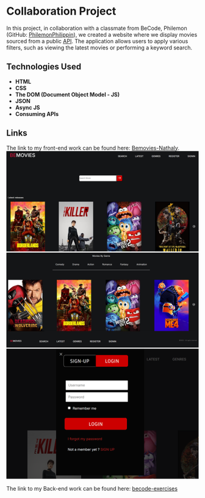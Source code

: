 # Collaboration Project

In this project, in collaboration with a classmate from BeCode, Philemon (GitHub: [PhilemonPhilippin](https://github.com/PhilemonPhilippin)), we created a website where we display movies sourced from a public [API](https://developer.themoviedb.org/docs/getting-started). The application allows users to apply various filters, such as viewing the latest movies or performing a keyword search.

## Technologies Used
- **HTML**
- **CSS**
- **The DOM (Document Object Model - JS)**
- **JSON**
- **Async JS**
- **Consuming APIs**

## Links
The link to my front-end work can be found here: [Bemovies-Nathaly](https://nathbecode.github.io/Bemovies-Nathaly/).
![](https://github.com/Nathbecode/Bemovies-Nathaly/blob/main/Bemo.PNG)
![](https://github.com/Nathbecode/Bemovies-Nathaly/blob/main/Bemo2.PNG)
![](https://github.com/Nathbecode/Bemovies-Nathaly/blob/main/Bemo1.PNG)


The link to my Back-end work can be found here: [becode-exercises](https://philemonphilippin.github.io/becode-exercises/BeMovies/)

